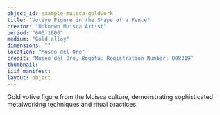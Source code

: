```yaml
---
object_id: example-muisca-goldwork
title: "Votive Figure in the Shape of a Fence"
creator: "Unknown Muisca Artist"
period: "600-1600"
medium: "Gold alloy"
dimensions: ""
location: "Museo del Oro"
credit: "Museo del Oro, Bogotá. Registration Number: O08319"
thumbnail: 
iiif_manifest: 
layout: object
---
```


Gold votive figure from the Muisca culture, demonstrating sophisticated metalworking techniques and ritual practices.
